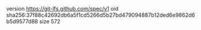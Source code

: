 version https://git-lfs.github.com/spec/v1
oid sha256:37f88c42692db6a5f1cd5266d5b27bd479094887b12ded6e9862d6b5d9577d88
size 572
